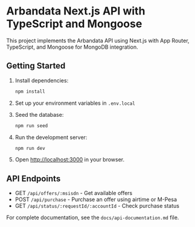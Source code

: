# Arbandata Next.js API with TypeScript and Mongoose

This project implements the Arbandata API using Next.js with App Router, TypeScript, and Mongoose for MongoDB integration.

## Getting Started

1. Install dependencies:
   ```bash
   npm install
   ```

2. Set up your environment variables in `.env.local`

3. Seed the database:
   ```bash
   npm run seed
   ```

4. Run the development server:
   ```bash
   npm run dev
   ```

5. Open [http://localhost:3000](http://localhost:3000) in your browser.

## API Endpoints

- GET `/api/offers/:msisdn` - Get available offers
- POST `/api/purchase` - Purchase an offer using airtime or M-Pesa
- GET `/api/status/:requestId/:accountId` - Check purchase status

For complete documentation, see the `docs/api-documentation.md` file.
